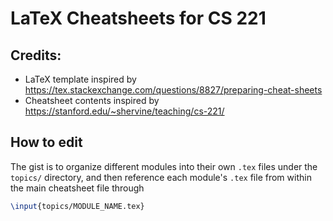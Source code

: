 # LaTeX Cheatsheets for CS 221

## Credits:

* LaTeX template inspired by https://tex.stackexchange.com/questions/8827/preparing-cheat-sheets
* Cheatsheet contents inspired by https://stanford.edu/~shervine/teaching/cs-221/

## How to edit

The gist is to organize different modules into their own `.tex` files under the
`topics/` directory, and then reference each module's `.tex` file from within
the main cheatsheet file through

```tex
\input{topics/MODULE_NAME.tex}
```